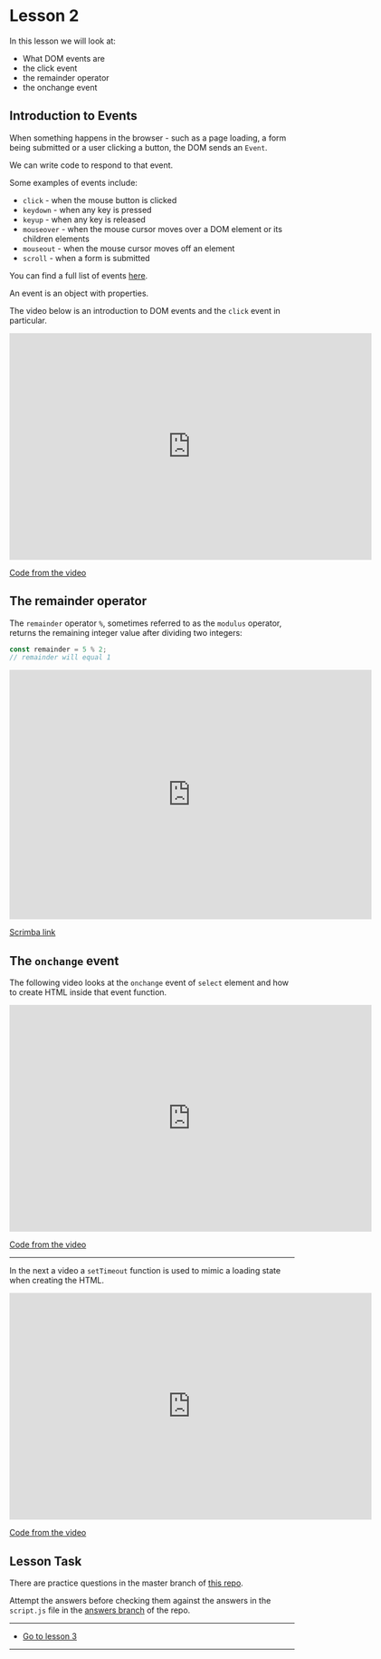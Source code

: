 # Lesson 2

In this lesson we will look at:

-   What DOM events are
-   the click event
-   the remainder operator
-   the onchange event

## Introduction to Events

When something happens in the browser - such as a page loading, a form being submitted or a user clicking a button, the DOM sends an `Event`.

We can write code to respond to that event.

Some examples of events include:

-   `click` - when the mouse button is clicked
-   `keydown` - when any key is pressed
-   `keyup` - when any key is released
-   `mouseover` - when the mouse cursor moves over a DOM element or its children elements
-   `mouseout` - when the mouse cursor moves off an element
-   `scroll` - when a form is submitted

You can find a full list of events [here](https://developer.mozilla.org/en-US/docs/Web/Events).

An event is an object with properties.

The video below is an introduction to DOM events and the `click` event in particular.

<iframe src="https://player.vimeo.com/video/446926083" width="640" height="400" frameborder="0" allow="autoplay; fullscreen" allowfullscreen></iframe>

<a href="https://github.com/NoroffFEU/dom-events-introduction-and-click-event" target="_blank">Code from the video</a>

## The remainder operator

The `remainder` operator `%`, sometimes referred to as the `modulus` operator, returns the remaining integer value after dividing two integers:

```js
const remainder = 5 % 2;
// remainder will equal 1
```

<iframe src="https://scrimba.com/c/cMgg4eha" width="640" height="440" frameborder="0" allow="autoplay; fullscreen" allowfullscreen></iframe>

<a href="https://scrimba.com/c/cMgg4eha" target="_blank">Scrimba link</a>

## The `onchange` event

The following video looks at the `onchange` event of `select` element and how to create HTML inside that event function.

<iframe src="https://player.vimeo.com/video/446960321" width="640" height="400" frameborder="0" allow="autoplay; fullscreen" allowfullscreen></iframe>

<a href="https://github.com/NoroffFEU/dom-events-onchange-event" target="_blank">Code from the video</a>

---

In the next a video a `setTimeout` function is used to mimic a loading state when creating the HTML.

<iframe src="https://player.vimeo.com/video/448278416" width="640" height="400" frameborder="0" allow="autoplay; fullscreen" allowfullscreen></iframe>

<a href="https://github.com/NoroffFEU/dom-events-onchange-event/tree/extra" target="_blank">Code from the video</a>

## Lesson Task

There are practice questions in the master branch of [this repo](https://github.com/NoroffFEU/lesson-task-js1-module2-lesson2).

Attempt the answers before checking them against the answers in the `script.js` file in the [answers branch](https://github.com/NoroffFEU/lesson-task-js1-module2-lesson2/tree/answers) of the repo.

---

-   [Go to lesson 3](3)

---
